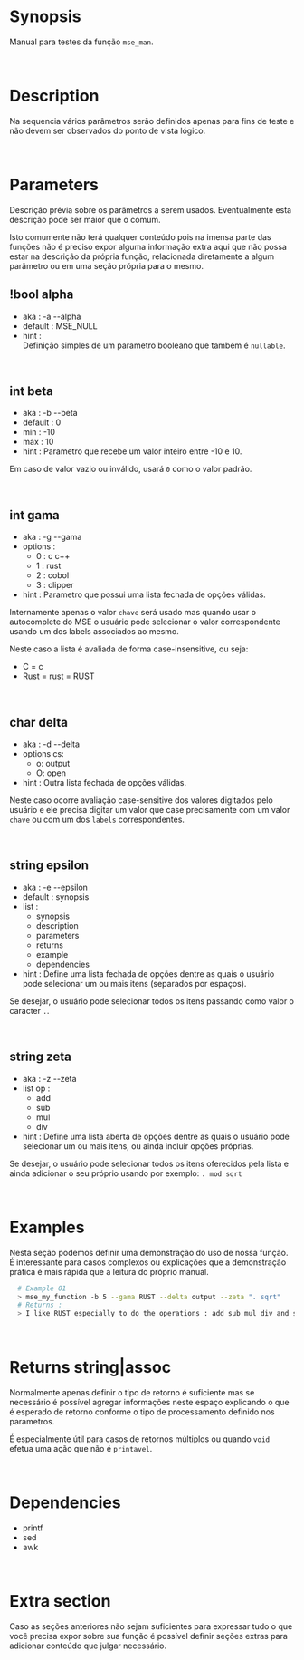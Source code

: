 # Synopsis

Manual para testes da função `mse_man`.



&nbsp;

# Description

Na sequencia vários parâmetros serão definidos apenas para fins de teste e não
devem ser observados do ponto de vista lógico.



&nbsp;
    
# Parameters

Descrição prévia sobre os parâmetros a serem usados.
Eventualmente esta descrição pode ser maior que o comum.

Isto comumente não terá qualquer conteúdo pois na imensa parte das funções não 
é preciso expor alguma informação extra aqui que não possa estar na descrição
da própria função, relacionada diretamente a algum parâmetro ou em uma seção 
própria para o mesmo.


## !bool alpha

- aka       : -a --alpha
- default   : MSE_NULL
- hint      :  
  Definição simples de um parametro booleano que também é `nullable`.


&nbsp;

## int beta

- aka       : -b --beta
- default   : 0
- min       : -10
- max       : 10
- hint      :
  Parametro que recebe um valor inteiro entre -10 e 10.

Em caso de valor vazio ou inválido, usará `0` como o valor padrão.


&nbsp;

## int gama

- aka       : -g --gama
- options   : 
  - 0 : c c++
  - 1 : rust
  - 2 : cobol
  - 3 : clipper
- hint      :
  Parametro que possui uma lista fechada de opções válidas.

Internamente apenas o valor `chave` será usado mas quando usar o autocomplete 
do MSE o usuário pode selecionar o valor correspondente usando um dos labels
associados ao mesmo.

Neste caso a lista é avaliada de forma case-insensitive, ou seja:
- C = c
- Rust = rust = RUST


&nbsp;

## char delta

- aka       : -d --delta
- options cs:
  - o: output
  - O: open
- hint      :
  Outra lista fechada de opções válidas.

Neste caso ocorre avaliação case-sensitive dos valores digitados pelo usuário e
ele precisa digitar um valor que case precisamente com um valor `chave` ou com 
um dos `labels` correspondentes.



&nbsp;

## string epsilon

- aka       : -e --epsilon
- default   : synopsis
- list      :
  - synopsis
  - description
  - parameters
  - returns
  - example
  - dependencies
- hint      :
  Define uma lista fechada de opções dentre as quais o usuário pode selecionar 
  um ou mais itens (separados por espaços).

Se desejar, o usuário pode selecionar todos os itens passando como valor o 
caracter `.`.



&nbsp;

## string zeta

- aka       : -z --zeta
- list op   :
  - add
  - sub
  - mul
  - div
- hint      :
  Define uma lista aberta de opções dentre as quais o usuário pode selecionar 
  um ou mais itens, ou ainda incluir opções próprias.

Se desejar, o usuário pode selecionar todos os itens oferecidos pela lista e 
ainda adicionar o seu próprio usando por exemplo: `. mod sqrt`



&nbsp;

# Examples

Nesta seção podemos definir uma demonstração do uso de nossa função. É 
interessante para casos complexos ou explicações que a demonstração prática é 
mais rápida que a leitura do próprio manual.

``` sh
  # Example 01
  > mse_my_function -b 5 --gama RUST --delta output --zeta ". sqrt"
  # Returns :
  > I like RUST especially to do the operations : add sub mul div and sqrt.
```



&nbsp;

# Returns string|assoc

Normalmente apenas definir o tipo de retorno é suficiente mas se necessário é 
possível agregar informações neste espaço explicando o que é esperado de 
retorno conforme o tipo de processamento definido nos parametros.

É especialmente útil para casos de retornos múltiplos ou quando `void` efetua 
uma ação que não é `printavel`.



&nbsp;

# Dependencies

- printf
- sed
- awk



&nbsp;

# Extra section

Caso as seções anteriores não sejam suficientes para expressar tudo o que você 
precisa expor sobre sua função é possível definir seções extras para adicionar 
conteúdo que julgar necessário.